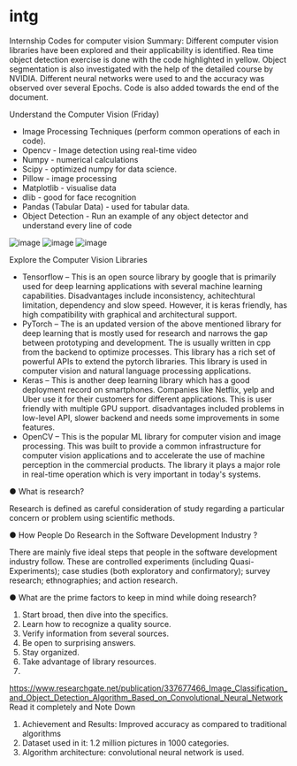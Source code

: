 # intg
Internship
Codes for computer vision
Summary:
Different computer vision libraries have been explored and their applicability is identified. Rea time object detection exercise is done with the code highlighted in yellow. Object segmentation is also investigated with the help of the detailed course by NVIDIA. Different neural networks were used to and the accuracy was observed over several Epochs. Code is also added towards the end of the document.

Understand the Computer Vision (Friday)
- Image Processing Techniques (perform common operations of each in code). 
- Opencv - Image detection using real-time video
- Numpy - numerical calculations
- Scipy    -  optimized numpy for data science.
- Pillow  - image processing 
- Matplotlib - visualise data
- dlib  - good for face recognition
- Pandas (Tabular Data) - used for tabular data.
- Object Detection - Run an example of any object detector and understand every line of code 

 
 ![image](https://user-images.githubusercontent.com/112660020/188004872-0f84d806-7f91-4e51-abcc-b2b4dad61b1e.png)
![image](https://user-images.githubusercontent.com/112660020/188004897-16a3f3e7-0f6e-410c-83e6-f4813d6bd5ac.png)
![image](https://user-images.githubusercontent.com/112660020/188004923-3c55671f-e3f0-4fdb-a0ad-0d8997e19202.png)

 


Explore the Computer Vision Libraries
- Tensorflow – This is an open source library by google that is primarily used for deep learning applications with several machine learning capabilities. Disadvantages include inconsistency, achitechtural limitation, dependency and slow speed. However, it is keras friendly, has high compatibility with graphical and architectural support.
- PyTorch – The is an updated version of the above mentioned library for deep learning that is mostly used for research and narrows the gap between prototyping and development. The is usually written in cpp from the backend to optimize processes. This library has a rich set of powerful APIs to extend the pytorch libraries. This library is used in computer vision and natural language processing applications. 
- Keras – This is another deep learning library which has a good deployment record on smartphones. Companies like Netflix, yelp and Uber use it for their customers for different applications. This is user friendly with multiple GPU support. disadvantages included problems in low-level API, slower backend and needs some improvements in some features. 
- OpenCV – This is the popular ML library for computer vision and image processing. This was built to provide a common infrastructure for computer vision applications and to accelerate the use of machine perception in the commercial products. The library it plays a major role in real-time operation which is very important in today's systems. 
 
● What is research? 

Research is defined as careful consideration of study regarding a particular concern or problem using scientific methods.

● How People Do Research in the Software Development Industry ? 

There are mainly five ideal steps that people in the software development industry follow. These are controlled experiments (including Quasi-Experiments); case studies (both exploratory and confirmatory); survey research; ethnographies;  and action research.

● What are the prime factors to keep in mind while doing research?

1. Start broad, then dive into the specifics.
2. Learn how to recognize a quality source.
3. Verify information from several sources.
4. Be open to surprising answers.
5. Stay organized.
6. Take advantage of library resources.
7. 
https://www.researchgate.net/publication/337677466_Image_Classification_and_Object_Detection_Algorithm_Based_on_Convolutional_Neural_Network
Read it completely and Note Down
1. Achievement and Results: Improved accuracy as compared to traditional algorithms
2. Dataset used in it: 1.2 million pictures in 1000 categories.
3. Algorithm architecture: convolutional neural network is used.
